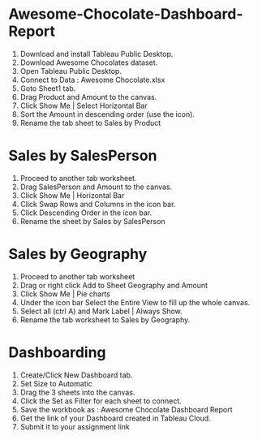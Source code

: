 # Awesome-Chocolate-Dashboard-Report

1. Download and install  Tableau Public Desktop.
2. Download Awesome Chocolates dataset.
3. Open Tableau Public Desktop.
4. Connect to Data :  Awesome Chocolate.xlsx
5. Goto Sheet1 tab.
6. Drag Product and Amount to the canvas.
7. Click Show Me | Select Horizontal Bar
8. Sort the Amount in descending order (use the icon).
9. Rename the tab sheet to Sales by Product

# Sales by SalesPerson
1. Proceed to another tab worksheet.
2. Drag SalesPerson and Amount to the canvas.
3. Click Show Me | Horizontal Bar
4. Click Swap Rows and Columns in the icon bar.
5. Click Descending Order in the icon bar.
6. Rename the sheet by Sales by SalesPerson


# Sales by Geography
1. Proceed to another tab worksheet
2. Drag or right click Add to Sheet Geography and Amount
3. Click Show Me | Pie charts
4. Under the icon bar Select the Entire View to fill up the whole canvas.
5. Select all (ctrl A) and Mark Label | Always Show.
6. Rename the tab worksheet to Sales by Geography.

# Dashboarding
1. Create/Click New Dashboard tab.
2. Set Size to Automatic
3. Drag the 3 sheets into the canvas.
4. Click the Set as Filter for each sheet to connect.
5. Save the workbook as :  Awesome Chocolate Dashboard Report
6. Get the link of your Dashboard created in Tableau Cloud.
7. Submit it to your assignment link

